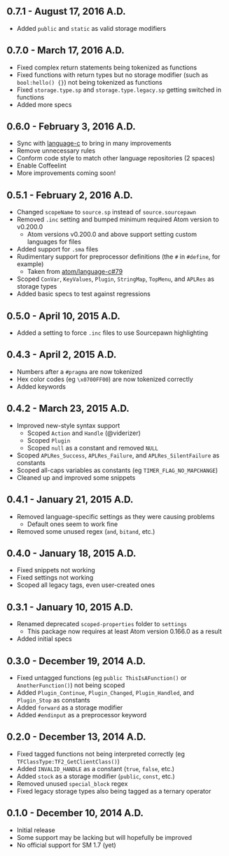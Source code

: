 ## 0.7.1 - August 17, 2016 A.D.
* Added `public` and `static` as valid storage modifiers

## 0.7.0 - March 17, 2016 A.D.
* Fixed complex return statements being tokenized as functions
* Fixed functions with return types but no storage modifier (such as `bool:hello() {}`) not being tokenized as functions
* Fixed `storage.type.sp` and `storage.type.legacy.sp` getting switched in functions
* Added more specs

## 0.6.0 - February 3, 2016 A.D.
* Sync with [language-c](https://github.com/atom/language-c) to bring in many improvements
* Remove unnecessary rules
* Conform code style to match other language repositories (2 spaces)
* Enable Coffeelint
* More improvements coming soon!

## 0.5.1 - February 2, 2016 A.D.
* Changed `scopeName` to `source.sp` instead of `source.sourcepawn`
* Removed `.inc` setting and bumped minimum required Atom version to v0.200.0
	* Atom versions v0.200.0 and above support setting custom languages for files
* Added support for `.sma` files
* Rudimentary support for preprocessor definitions (the `#` in `#define`, for example)
	* Taken from [atom/language-c#79](https://github.com/atom/language-c/pull/79)
* Scoped `ConVar`, `KeyValues`, `Plugin`, `StringMap`, `TopMenu`, and `APLRes` as storage types
* Added basic specs to test against regressions

## 0.5.0 - April 10, 2015 A.D.
* Added a setting to force `.inc` files to use Sourcepawn highlighting

## 0.4.3 - April 2, 2015 A.D.
* Numbers after a `#pragma` are now tokenized
* Hex color codes (eg `\x0700FF00`) are now tokenized correctly
* Added keywords

## 0.4.2 - March 23, 2015 A.D.
* Improved new-style syntax support
	* Scoped `Action` and `Handle` (@viderizer)
	* Scoped `Plugin`
	* Scoped `null` as a constant and removed `NULL`
* Scoped `APLRes_Success`, `APLRes_Failure`, and `APLRes_SilentFailure` as constants
* Scoped all-caps variables as constants (eg `TIMER_FLAG_NO_MAPCHANGE`)
* Cleaned up and improved some snippets

## 0.4.1 - January 21, 2015 A.D.
* Removed language-specific settings as they were causing problems
	* Default ones seem to work fine
* Removed some unused regex (`and`, `bitand`, etc.)

## 0.4.0 - January 18, 2015 A.D.
* Fixed snippets not working
* Fixed settings not working
* Scoped all legacy tags, even user-created ones

## 0.3.1 - January 10, 2015 A.D.
* Renamed deprecated `scoped-properties` folder to `settings`
	* This package now requires at least Atom version 0.166.0 as a result
* Added initial specs

## 0.3.0 - December 19, 2014 A.D.
* Fixed untagged functions (eg `public ThisIsAFunction()` or `AnotherFunction()`) not being scoped
* Added `Plugin_Continue`, `Plugin_Changed`, `Plugin_Handled`, and `Plugin_Stop` as constants
* Added `forward` as a storage modifier
* Added `#endinput` as a preprocessor keyword

## 0.2.0 - December 13, 2014 A.D.
* Fixed tagged functions not being interpreted correctly (eg `TFClassType:TF2_GetClientClass()`)
* Added `INVALID_HANDLE` as a constant (`true`, `false`, etc.)
* Added `stock` as a storage modifier (`public`, `const`, etc.)
* Removed unused `special_block` regex
* Fixed legacy storage types also being tagged as a ternary operator

## 0.1.0 - December 10, 2014 A.D.
* Initial release
* Some support may be lacking but will hopefully be improved
* No official support for SM 1.7 (yet)
